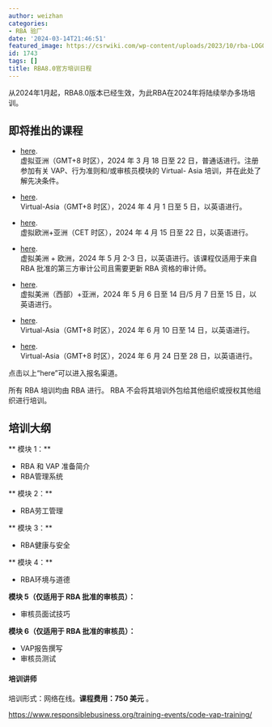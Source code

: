 ```yaml
---
author: weizhan
categories:
- RBA 验厂
date: '2024-03-14T21:46:51'
featured_image: https://csrwiki.com/wp-content/uploads/2023/10/rba-LOGO-s.png
id: 1743
tags: []
title: RBA8.0官方培训日程
---
```


从2024年1月起，RBA8.0版本已经生效，为此RBA在2024年将陆续举办多场培训。

## **即将推出的课程**

  * [here](https://rba.swoogo.com/COCVAPAM24).  
虚拟亚洲（GMT+8 时区），2024 年 3 月 18 日至 22 日，普通话进行。注册参加有关 VAP、行为准则和/或审核员模块的 Virtual-
Asia 培训，并在此处了解先决条件。

  *  [here](https://rba.swoogo.com/RBACOC24A).  
Virtual-Asia（GMT+8 时区），2024 年 4 月 1 日至 5 日，以英语进行。

  *  [here](https://rba.swoogo.com/COCVAPEA24).  
虚拟欧洲+亚洲（CET 时区），2024 年 4 月 15 日至 22 日，以英语进行。

  *  [here](https://rba.swoogo.com/RBARA24).  
虚拟美洲 + 欧洲，2024 年 5 月 2-3 日，以英语进行。该课程仅适用于来自 RBA 批准的第三方审计公司且需要更新 RBA 资格的审计师。

  *  [here](https://rba.swoogo.com/AAS24CODE).  
虚拟美洲（西部）+亚洲，2024 年 5 月 6 日至 14 日/5 月 7 日至 15 日，以英语进行。

  *  [here](https://rba.swoogo.com/AENG24CTV).  
Virtual-Asia（GMT+8 时区），2024 年 6 月 10 日至 14 日，以英语进行。

  *  [here](https://rba.swoogo.com/ATRCO24).  
Virtual-Asia（GMT+8 时区），2024 年 6 月 24 日至 28 日，以英语进行。

点击以上“here”可以进入报名渠道。

所有 RBA 培训均由 RBA 进行。 RBA 不会将其培训外包给其他组织或授权其他组织进行培训。

## 培训大纲

**  模块 1：**

  * RBA 和 VAP 准备简介
  *  RBA管理系统

**  模块 2：**

  *  RBA劳工管理

**  模块 3：**

  * RBA健康与安全

**  模块 4：**

  * RBA环境与道德

**模块 5（仅适用于 RBA 批准的审核员）：**

  * 审核员面试技巧

**模块 6（仅适用于 RBA 批准的审核员）：**

  *  VAP报告撰写
  *  审核员测试

#### 培训讲师

培训形式：网络在线。**课程费用：750 美元** 。

<https://www.responsiblebusiness.org/training-events/code-vap-training/>


